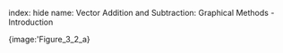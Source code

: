 index: hide
name: Vector Addition and Subtraction: Graphical Methods - Introduction


{image:'Figure_3_2_a}
        
